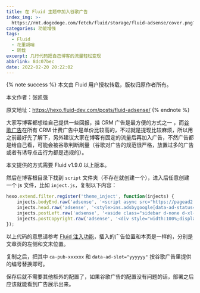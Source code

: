 ```yaml
---
title: 在 Fluid 主题中加入谷歌广告
index_img: >-
  https://rmt.dogedoge.com/fetch/fluid/storage/fluid-adsense/cover.png?w=480&fmt=webp
categories: 功能增强
tags:
  - Fluid
  - 花里胡哨
  - 转载
excerpt: 几行代码把自己博客的流量轻松变现
abbrlink: 8dc07bec
date: 2022-02-20 20:22:02
---
```


{% note success %}
本文由 Fluid 用户授权转载，版权归原作者所有。

本文作者：张凯强

原文地址：https://hexo.fluid-dev.com/posts/fluid-adsense/
{% endnote %}

大家写博客都想给自己提供一些回报，挂 CRM 广告是最方便的方式之一 ，而[谷歌广告](https://www.google.com/adsense)在所有 CRM 计费广告中是单价比较高的，不过就是提现比较麻烦，所以用之前最好先了解下，另外建议大家在博客有固定的流量后再加入广告，不然广告都是给自己看，可能会被谷歌判断刷量（谷歌对广告的规范很严格，放置过多的广告或者有诱导点击行为都是违规的）。

本文提供的方式需要 Fluid v1.9.0 以上版本。

然后在博客根目录下找到 `script` 文件夹（不存在就创建一个），进入后任意创建一个 js 文件，比如 `inject.js`，复制以下内容：

```javascript
hexo.extend.filter.register('theme_inject', function(injects) {
	injects.bodyEnd.raw('adsense', '<script async src="https://pagead2.googlesyndication.com/pagead/js/adsbygoogle.js?client=ca-pub-xxxxxx" crossorigin="anonymous"></script>');
	injects.head.raw('adsense', '<style>ins.adsbygoogle[data-ad-status="unfilled"] { display: none !important; }</style>');
	injects.postLeft.raw('adsense', '<aside class="sidebar d-none d-xl-block" style="margin-right:-1rem;z-index:-1"><ins class="adsbygoogle" style="display:flex;justify-content:center;min-width:160px;max-width:300px;width:100%;height:600px;position:sticky;top:2rem" data-ad-client="ca-pub-xxxxxx" data-ad-slot="yyyyyy"></ins><script> (adsbygoogle = window.adsbygoogle || []).push({}); </script></aside>');
	injects.postCopyright.raw('adsense', '<div style="width:100%;display:flex;justify-content:center;margin-bottom:1.5rem"><ins class="adsbygoogle" style="display:flex;justify-content:center;max-width:845px;width:100%;height:90px" data-ad-client="ca-pub-xxxxxx" data-ad-slot="yyyyyy"></ins><script> (adsbygoogle = window.adsbygoogle || []).push({}); </script></div>');
});
```

以上代码的意思请参考 [Fluid 注入功能](https://hexo.fluid-dev.com/docs/advance/#fluid-%E6%B3%A8%E5%85%A5%E4%BB%A3%E7%A0%81)，插入的广告位置和本页是一样的，分别是文章页的左侧和文末位置。

复制之后，把其中 `ca-pub-xxxxxx` 和 `data-ad-slot="yyyyyy"` 按谷歌广告里提供的编号替换即可。

保存后就不需要其他额外的配置了，如果谷歌广告的配置没有问题的话，部署之后应该就能看到广告展示出来。
